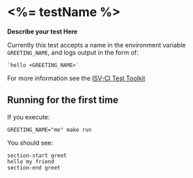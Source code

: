 # <%= testName %>

**Describe your test Here**

Currently this test accepts a name in the environment variable `GREETING_NAME`,
and logs output in the form of:

    `hello <GREETING_NAME>`

For more information see the [ISV-CI Test Toolkit]()

## Running for the first time

If you execute:

`GREETING_NAME="me" make run`

You should see:

```text
section-start greet
hello my friend
section-end greet
```
